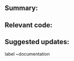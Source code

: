 ## Summary:
<!-- Explain what is missing/incorrect/out-of-date -->

## Relevant code:
<!-- What changed in order to cause this lack of correct documentation -->

## Suggested updates:
<!-- Detail the work that needs to be done the update the documentation -->

label ~documentation